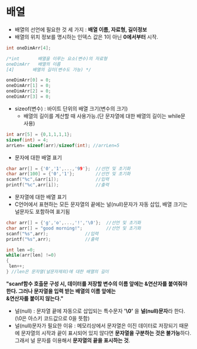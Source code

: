 배열 
========
* 배열의 선언에 필요한 것 세 가지 : **배열 이름, 자료형, 길이정보**
* 배열의 위치 정보를 명시하는 인덱스 값은 1이 아닌 **0에서부터** 시작.

```cpp
int oneDimArr[4];

/*int       배열을 이루는 요소(변수)의 자료형
oneDimArr	배열의 이름
[4]       배열의 길이(변수도 가능) */

oneDimArr[0] = 0;
oneDimArr[1] = 0;
oneDimArr[2] = 0;
oneDimArr[3] = 0;
```

* sizeof(변수) : 바이트 단위의 배열 크기(변수의 크기)
  * 배열의 길이를 계산할 때 사용가능.(단 문자열에 대한 배열의 길이는 while문 사용)
```cpp
int arr[5] = {0,1,1,1,1};
sizeof(int) = 4;
arrLen= sizeof(arr)/sizeof(int); //arrLen=5

```

* 문자에 대한 배열 표기
```cpp
char arr[] = {'0','1',...,'99'};  //선언 및 초기화 
char arr[100] = {'0','1'};        //선언 및 초기화
scanf("%c",&arr[i]);              //입력
printf("%c",arr[i]);              //출력
```

* 문자열에 대한 배열 표기
* C언어에서 표현하는 모든 문자열의 끝에는 널(null)문자가 자동 삽입, 배열 크기는 널문자도 포함하여 표기됨
```cpp
char arr[] = {'g','o',...,'!','\0'};  //선언 및 초기화
char arr[] = "good morning!";         //선언 및 초기화
scanf("%s",arr);              //입력
printf("%s",arr);             //출력

int len =0;
while(arr[len] !=0)
{
 len++;
} //len은 문자열(널문자제외)에 대한 배열의 길이
```
**"scanf함수 호출문 구성 시, 데이터를 저장할 변수의 이름 앞에는 &연산자를 붙여줘야 한다. 그러나 문자열을 입력 받는 배열의 이름 앞에는<br/>&연산자를 붙이지 않는다."**

* 널(null) : 문자열 끝에 자동으로 삽입되는 특수문자 **'\0'** 을 **널(null)문자**라 한다.(\0은 아스키 코드값으로 0을 뜻함)
* 널(null)문자가 필요한 이유 : 메모리상에서 문자열은 이진 데이터로 저장되기 때문에 문자열의 시작과 끝이 표시되어 있지 않다면 **문자열을 구분하는 것은 불가능**하다.
 그래서 널 문자를 이용해서 **문자열의 끝을 표시하는 것**.
















